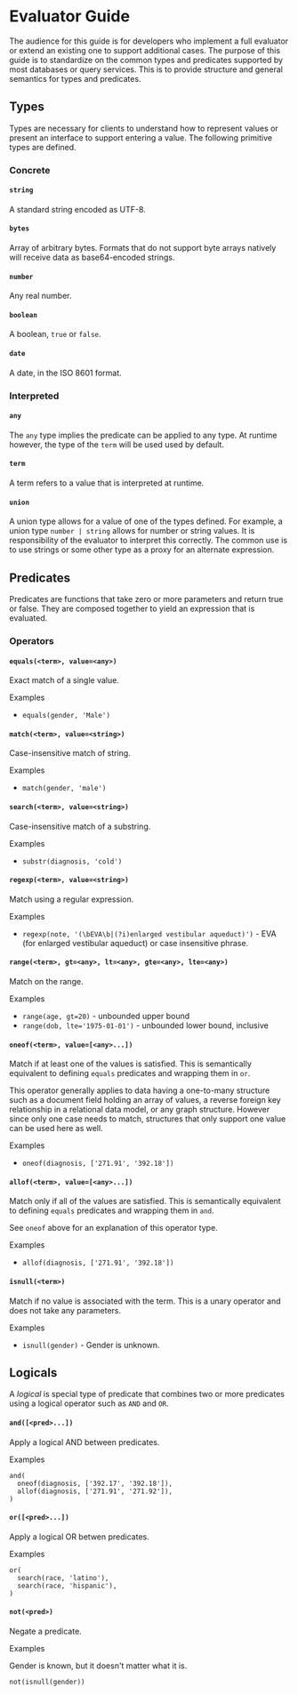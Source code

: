 # Evaluator Guide

The audience for this guide is for developers who implement a full evaluator or extend an existing one to support additional cases. The purpose of this guide is to standardize on the common types and predicates supported by most databases or query services. This is to provide structure and general semantics for types and predicates.

## Types
Types are necessary for clients to understand how to represent values or present an interface to support entering a value. The following primitive types are defined.

### Concrete

#### `string`
A standard string encoded as UTF-8.

#### `bytes`
Array of arbitrary bytes. Formats that do not support byte arrays natively will receive data as base64-encoded strings.

#### `number`
Any real number.

#### `boolean`
A boolean, `true` or `false`.

#### `date`
A date, in the ISO 8601 format.

### Interpreted

#### `any`
The `any` type implies the predicate can be applied to any type. At runtime however, the type of the `term` will be used used by default.

#### `term`
A term refers to a value that is interpreted at runtime.

#### `union`
A union type allows for a value of one of the types defined. For example, a union type `number | string` allows for number or string values. It is responsibility of the evaluator to interpret this correctly. The common use is to use strings or some other type as a proxy for an alternate expression.

## Predicates
Predicates are functions that take zero or more parameters and return true or false. They are composed together to yield an expression that is evaluated.

### Operators

#### `equals(<term>, value=<any>)`
Exact match of a single value.

Examples
- `equals(gender, 'Male')`

#### `match(<term>, value=<string>)`
Case-insensitive match of string.

Examples
- `match(gender, 'male')`

#### `search(<term>, value=<string>)`
Case-insensitive match of a substring.

Examples
- `substr(diagnosis, 'cold')`

#### `regexp(<term>, value=<string>)`
Match using a regular expression.

Examples
- `regexp(note, '(\bEVA\b|(?i)enlarged vestibular aqueduct)')` - EVA (for enlarged vestibular aqueduct) or case insensitive phrase.

#### `range(<term>, gt=<any>, lt=<any>, gte=<any>, lte=<any>)`
Match on the range.

Examples
- `range(age, gt=20)` - unbounded upper bound
- `range(dob, lte='1975-01-01')` - unbounded lower bound, inclusive

#### `oneof(<term>, value=[<any>...])`
Match if at least one of the values is satisfied. This is semantically equivalent to defining `equals` predicates and wrapping them in `or`.

This operator generally applies to data having a one-to-many structure such as a document field holding an array of values, a reverse foreign key relationship in a relational data model, or any graph structure. However since only one case needs to match, structures that only support one value can be used here as well.

Examples
- `oneof(diagnosis, ['271.91', '392.18'])`

#### `allof(<term>, value=[<any>...])`
Match only if all of the values are satisfied. This is semantically equivalent to defining `equals` predicates and wrapping them in `and`.

See `oneof` above for an explanation of this operator type.

Examples
- `allof(diagnosis, ['271.91', '392.18'])`

#### `isnull(<term>)`
Match if no value is associated with the term. This is a unary operator and does not take any parameters.

Examples
- `isnull(gender)` - Gender is unknown.

## Logicals
A _logical_ is special type of predicate that combines two or more predicates using a logical operator such as `AND` and `OR`.

#### `and([<pred>...])`
Apply a logical AND between predicates.

Examples

```
and(
  oneof(diagnosis, ['392.17', '392.18']),
  allof(diagnosis, ['271.91', '271.92']),
)
```

#### `or([<pred>...])`
Apply a logical OR betwen predicates.

Examples

```
or(
  search(race, 'latino'),
  search(race, 'hispanic'),
)
```

#### `not(<pred>)`
Negate a predicate.

Examples

Gender is known, but it doesn't matter what it is.

```
not(isnull(gender))
```

